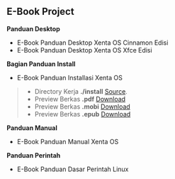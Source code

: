 ## E-Book Project
**Panduan Desktop** <!-- ([project](desktop)) -->
 * E-Book Panduan Desktop Xenta OS Cinnamon Edisi
   <!-- [.odt](../blob/master/e-book/desktop/E-Book%20Panduan%20Desktop%20Xenta%20OS%20Cinnamon%20Edisi.odt) -->
 * E-Book Panduan Desktop Xenta OS Xfce Edisi
   <!-- [.odt](../blob/master/e-book/desktop/E-Book%20Panduan%20Desktop%20Xenta%20OS%20Xfce%20Edisi.odt) -->

**Bagian Panduan Install** <!--  [project](install) -->
 * E-Book Panduan Installasi Xenta OS
 > * Directory Kerja **./install** [Source](install).
 > * Preview Berkas **.pdf** [Download](https://www.gitbook.com/download/pdf/book/xentaos/e-book-panduan-installasi-xenta-os)
  > * Preview Berkas **.mobi** [Download](https://www.gitbook.com/download/mobi/book/xentaos/e-book-panduan-installasi-xenta-os)
 > * Preview Berkas **.epub** [Download](https://www.gitbook.com/download/epub/book/xentaos/e-book-panduan-installasi-xenta-os)

 
**Panduan Manual** <!-- [project](manual) -->
 * E-Book Panduan Manual Xenta OS

**Panduan Perintah** <!-- [project](perintah) -->
 * E-Book Panduan Dasar Perintah Linux
